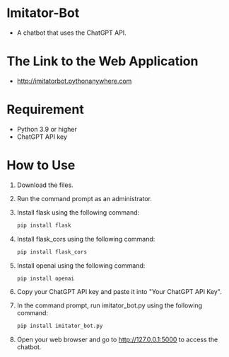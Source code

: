# Imitator-Bot
- A chatbot that uses the ChatGPT API.
# The Link to the Web Application
- http://imitatorbot.pythonanywhere.com
# Requirement
- Python 3.9 or higher
- ChatGPT API key
# How to Use
1. Download the files.
2. Run the command prompt as an administrator.
3. Install flask using the following command:
   
   ```Bash
   pip install flask
   
4. Install flask_cors using the following command:

   ```Bash
   pip install flask_cors

5. Install openai using the following command:

   ```Bash
   pip install openai

6. Copy your ChatGPT API key and paste it into "Your ChatGPT API Key".
7. In the command prompt, run imitator_bot.py using the following command:

   ```Bash
   pip install imitator_bot.py
   
8. Open your web browser and go to http://127.0.0.1:5000 to access the chatbot.
